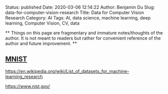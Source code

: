 Status: published
Date: 2020-03-06 12:14:22
Author: Benjamin Du
Slug: data-for-computer-vision-research
Title: Data for Computer Vision Research
Category: AI
Tags: AI, data science, machine learning, deep learning, Computer Vision, CV, data

**
Things on this page are fragmentary and immature notes/thoughts of the author.
It is not meant to readers but rather for convenient reference of the author and future improvement.
**


## [MNIST](http://yann.lecun.com/exdb/mnist/)

https://en.wikipedia.org/wiki/List_of_datasets_for_machine-learning_research

https://www.nist.gov/
